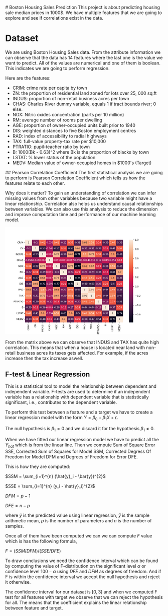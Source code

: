 # Boston Housing Sales Prediction 
This project is about predicting housing sale median prices in 1000$. We have multiple features that we are going to explore and see if correlations exist in the data. 

# Dataset 
We are using Boston Housing Sales data. From the attribute information we can observe that the data has 14 features where the last one is the value we want to predict. All of the values are numerical and one of them is boolean. 
This indicates we are going to perform regression. 

Here are the features: 
- CRIM: crime rate per capita by town 
- ZN: the proportion of residential land zoned for lots over 25, 000 sq.ft
- INDUS: proportion of non-retail business acres per town
- CHAS: Charles River dummy variable, equals 1 if tract bounds river; 0 else. 
- NOX: Nitric oxides concentration (parts per 10 million)
- RM: average number of rooms per dwelling 
- AGE: proportion of owner-occupied units built prior to 1940
- DIS: weighted distances to five Boston employment centres
- RAD: index of accessibility to radial highways
- TAX: full-value property-tax rate per $10,000
- PTRATIO: pupil-teacher ratio by town 
- B: 1000(Bk - 0.63)^2 where Bk is the proportion of blacks by town 
- LSTAT: % lower status of the population 
- MEDV: Median value of owner-occupied homes in $1000's (Target)

## Pearson Correlation Coefficient 
The first statistical analysis we are going to perform is Pearson Correlation Coefficient which tells us how the features relate to each other. 

Why does it matter? To gain an understanding of correlation we can infer missing values from other variables because two variable might have a linear relationship. Correlation also helps us understand causal relationships between variables. We can also use this analysis to reduce the dimension and improve computation time and performance of our machine learning model. 

![Alt text](./assets//PCC_matrix.png?raw=true "Title")

From the matrix above we can observe that INDUS and TAX has quite high correlation. This means that when a house is located near land with non-retail business acres its taxes gets affected. For example, if the acres increase then the tax increase aswell. 

## F-test & Linear Regression 
This is a statistical tool to model the relationship between dependent and independent variable. F-tests are used to determine if an independent variable has a relationship with dependent variable that is statistically significant, i.e., contributes to the dependent variable. 

To perform this test between a feature and a target we have to create a linear regression model with the form $Y = \beta_0 + \beta_1 X + \epsilon$. 

The null hypothesis is $\beta_1 = 0$ and we discard it for the hypothesis $\beta_1 \neq 0$. 

When we have fitted our linear regression model we have to predict all the $Y_{hat}$ which is from the linear line. Then we compute Sum of Square Error SSE, Corrected Sum of Squares for Model SSM, Corrected Degress Of Freedom for Model DFM and Degrees of Freedom for Error DFE. 

This is how they are computed: 

$SSM = \sum_{i=1}^{n} (\hat{y}_i - \bar{y})^{2}$ 

$SSE = \sum_{i=1}^{n} (y_i - \hat{y}_i)^{2}$

$DFM = p -1$

$DFE = n - p$ 

where $\hat{y}$ is the predicted value using linear regression, $\bar{y}$ is the sample arithmetic mean, $p$ is the number of parameters and $n$ is the number of samples. 

Once all of them have been computed we can we can compute $F$ value which is has the following formula, 

$F = (SSM/DFM) / (SSE/DFE)$

To draw conclusions we need the confidence interval which can be found by computing the value of F-distribution on the significant level $\alpha$ or confidence level $100 - \alpha$ using $DFE$ and $DFM$ as degrees of freedom. 
And if F is within the confidence interval we accept the null hypothesis and reject it otherwise. 

The confidence interval for our datasat is $[0, 3]$ and when we computed F test for all features with target we observe that we can reject the hypothesis for all. The means that the coefficient explains the linear relationship between feature and target. 





